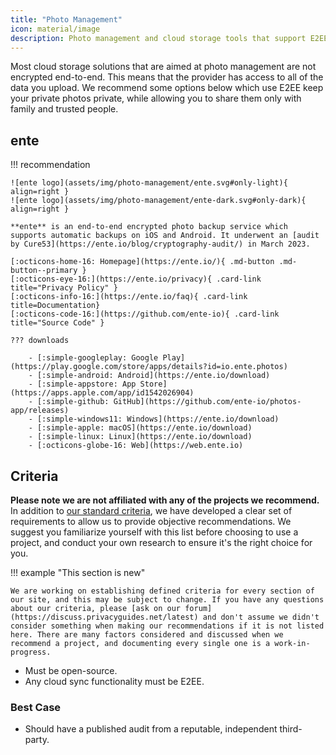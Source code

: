 ```yaml
---
title: "Photo Management"
icon: material/image
description: Photo management and cloud storage tools that support E2EE, meaning the provider cannot access photos that you take
---
```

Most cloud storage solutions that are aimed at photo management are not encrypted end-to-end. This means that the provider has access to all of the data you upload. We recommend some options below which use E2EE keep your private photos private, while allowing you to share them only with family and trusted people.

## ente

!!! recommendation

    ![ente logo](assets/img/photo-management/ente.svg#only-light){ align=right }
    ![ente logo](assets/img/photo-management/ente-dark.svg#only-dark){ align=right }

    **ente** is an end-to-end encrypted photo backup service which supports automatic backups on iOS and Android. It underwent an [audit by Cure53](https://ente.io/blog/cryptography-audit/) in March 2023.

    [:octicons-home-16: Homepage](https://ente.io/){ .md-button .md-button--primary }
    [:octicons-eye-16:](https://ente.io/privacy){ .card-link title="Privacy Policy" }
    [:octicons-info-16:](https://ente.io/faq){ .card-link title=Documentation}
    [:octicons-code-16:](https://github.com/ente-io){ .card-link title="Source Code" }

    ??? downloads

        - [:simple-googleplay: Google Play](https://play.google.com/store/apps/details?id=io.ente.photos)
        - [:simple-android: Android](https://ente.io/download)
        - [:simple-appstore: App Store](https://apps.apple.com/app/id1542026904)
        - [:simple-github: GitHub](https://github.com/ente-io/photos-app/releases)
        - [:simple-windows11: Windows](https://ente.io/download)
        - [:simple-apple: macOS](https://ente.io/download)
        - [:simple-linux: Linux](https://ente.io/download)
        - [:octicons-globe-16: Web](https://web.ente.io)

## Criteria

**Please note we are not affiliated with any of the projects we recommend.** In addition to [our standard criteria](about/criteria.md), we have developed a clear set of requirements to allow us to provide objective recommendations. We suggest you familiarize yourself with this list before choosing to use a project, and conduct your own research to ensure it's the right choice for you.

!!! example "This section is new"

    We are working on establishing defined criteria for every section of our site, and this may be subject to change. If you have any questions about our criteria, please [ask on our forum](https://discuss.privacyguides.net/latest) and don't assume we didn't consider something when making our recommendations if it is not listed here. There are many factors considered and discussed when we recommend a project, and documenting every single one is a work-in-progress.

- Must be open-source.
- Any cloud sync functionality must be E2EE.

### Best Case

- Should have a published audit from a reputable, independent third-party.
